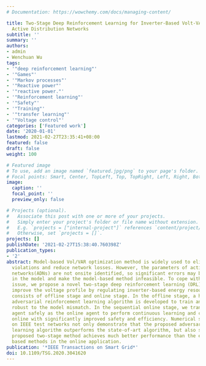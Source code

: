 ```yaml
---
# Documentation: https://wowchemy.com/docs/managing-content/

title: Two-Stage Deep Reinforcement Learning for Inverter-Based Volt-VAR Control in
  Active Distribution Networks
subtitle: ''
summary: ''
authors:
- admin
- Wenchuan Wu
tags:
- '"deep reinforcement learning"'
- '"Games"'
- '"Markov processes"'
- '"Reactive power"'
- '"reactive power."'
- '"Reinforcement learning"'
- '"Safety"'
- '"Training"'
- '"transfer learning"'
- '"Voltage control"'
categories: ['Featured work']
date: '2020-01-01'
lastmod: 2021-02-27T23:35:41+08:00
featured: false
draft: false
weight: 100

# Featured image
# To use, add an image named `featured.jpg/png` to your page's folder.
# Focal points: Smart, Center, TopLeft, Top, TopRight, Left, Right, BottomLeft, Bottom, BottomRight.
image:
  caption: ''
  focal_point: ''
  preview_only: false

# Projects (optional).
#   Associate this post with one or more of your projects.
#   Simply enter your project's folder or file name without extension.
#   E.g. `projects = ["internal-project"]` references `content/project/deep-learning/index.md`.
#   Otherwise, set `projects = []`.
projects: []
publishDate: '2021-02-27T15:38:40.760398Z'
publication_types:
- '2'
abstract: Model-based Vol/VAR optimization method is widely used to eliminate voltage
  violations and reduce network losses. However, the parameters of active distribution
  networks(ADNs) are not onsite identified, so significant errors may be involved
  in the model and make the model-based method infeasible. To cope with this critical
  issue, we propose a novel two-stage deep reinforcement learning (DRL) method to
  improve the voltage profile by regulating inverter-based energy resources, which
  consists of offline stage and online stage. In the offline stage, a highly efficient
  adversarial reinforcement learning algorithm is developed to train an offline agent
  robust to the model mismatch. In the sequential online stage, we transfer the offline
  agent safely as the online agent to perform continuous learning and controlling
  online with significantly improved safety and efficiency. Numerical simulations
  on IEEE test networks not only demonstrate that the proposed adversarial reinforcement
  learning algorithm outperforms the state-of-art algorithm, but also show that our
  proposed two-stage method achieves much better performance than the existing DRL
  based methods in the online application.
publication: '*IEEE Transactions on Smart Grid*'
doi: 10.1109/TSG.2020.3041620
---
```

